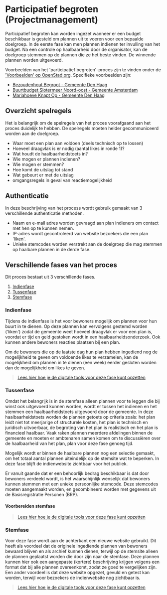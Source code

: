 # Participatief begroten (Projectmanagement)

Participatief begroten kan worden ingezet wanneer er een budget beschikbaar is gesteld om plannen uit te voeren voor een bepaalde doelgroep. In de eerste fase kan men plannen indienen ter invulling van het budget. Na een controle op haalbaarheid door de organisator, kan de doelgroep stemmen op de plannen die ze het beste vinden. De winnende plannen worden uitgevoerd. 

Voorbeelden van het 'participatief begroten'-proces zijn te vinden onder de ['Voorbeelden' op OpenStad.org](https://openstad.org/voorbeelden). Specifieke voorbeelden zijn:
- [Bezoudenhout Begroot - Gemeente Den Haag](https://openstad.org/voorbeelden/bezuidenhout-begroot)
- [Buurtbudget Slotermeer Noord-oost - Gemeente Amsterdam](https://openstad.org/voorbeelden/buurtbudget-slotermeer-noord-oost)
- [Mariahoeve Knapt Op - Gemeente Den Haag](https://openstad.org/voorbeelden/mariahoeve-knapt-op)

## Overzicht spelregels
Het is belangrijk om de spelregels van het proces voorafgaand aan het proces duidelijk te hebben. De spelregels moeten helder gecommuniceerd worden aan de doelgroep. 
- Waar moet een plan aan voldoen (deels technisch op te lossen)
- Hoeveel draagvlak is er nodig (aantal likes in ronde 1)?
- Wat houdt de haalbaarheidstoets in?
- Wie mogen er plannen indienen?
- Wie mogen er stemmen?
- Hoe komt de uitslag tot stand
- Wat gebeurt er met de uitslag
- omgangsregels in geval van reactiemogelijkheid

## Authenticatie 
In deze beschrijving  van het process wordt gebruik gemaakt van 3 verschillende authenticatie methoden.

- Naam en e-mail adres worden gevraagd aan plan indieners om contact met hen op te kunnen nemen. 
- IP-adres wordt gecontroleerd van website bezoekers die een plan 'liken'. 
- Unieke stemcodes worden verstrekt aan de doelgroep die mag stemmen op haalbare plannen in de derde fase.

## Verschillende fases van het proces

Dit proces bestaat uit 3 verschillende fases.

1. [Indienfase](#indienfase)
2. [Tussenfase](#tussenfase)
3. [Stemfase](#stemfase)

### Indienfase
Tijdens de indienfase is het voor bewoners mogelijk om plannen voor hun buurt in te dienen. Op deze plannen kan vervolgens gestemd worden ('liken') zodat de gemeente weet hoeveel draagvlak er voor een plan is, voordat er tijd en geld gestoken wordt in een haalbaarheidsonderzoek. Ook kunnen andere bewoners reacties plaatsen bij een plan.

Om de bewoners die op de laatste dag hun plan hebben ingediend nog de mogelijkheid te geven om voldoende likes te verzamelen, kan de mogelijkheid om plannen in te dienen (een week) eerder gesloten worden dan de mogelijkheid om likes te geven.

> [Lees hier hoe je de digitale tools voor deze fase kunt opzetten](/manual/processes/participatory-budgeting.md#indienfase)

### Tussenfase
Omdat het belangrijk is in de stemfase alleen plannen voor te leggen die bij winst ook uitgevoerd kunnen worden, wordt er tussen het indienen en het stemmen een haalbaarheidstoets uitgevoerd door de gemeente. In deze haalbaarheidstoets worden de plannen getoets op criteria zoals: het plan leidt niet tot meerjarige of structurele kosten, het plan is technisch en juridisch uitvoerbaar, de begroting van het plan is realistisch en het plan is financieel haalbaar. Vaak raken plannen meerdere afdelingen binnen de gemeente en moeten er ambtenaren samen komen om te discussiëren over de haalbaarheid van het plan, plan voor deze fase genoeg tijd. 

Mogelijk wordt er binnen de haalbare plannen nog een selectie gemaakt, om het totaal aantal plannen uiteindelijk op de stemsite wat te beperken. In deze fase blijft de indienwebsite zichtbaar voor het publiek.

Er vanuit gaande dat er een behoorlijk bedrag beschikbaar is dat door bewoners verdeeld wordt, is het waarschijnlijk wenselijk dat bewoners kunnen stemmen met een unieke persoonlijke stemcode. Deze stemcodes moeten aangemaakt worden, en gecombineerd worden met gegevens uit de Basisregistratie Personen (BRP).

#### Voorbereiden stemfase

> [Lees hier hoe je de digitale tools voor deze fase kunt opzetten](/manual/processes/participatory-budgeting.md#tussenfase)

### Stemfase
Voor deze fase wordt aan de achterkant een nieuwe website gebruikt. Dit heeft als voordeel dat de originele ingediende plannen van bewoners bewaard blijven en als archief kunnen dienen, terwijl op de stemsite alleen de plannen geplaatst worden die door zijn naar de stemfase. Deze plannen kunnen hier ook een aangepaste (kortere) beschrijving krijgen volgens een format dat bij alle plannen overeenkomt, zodat ze goed te vergelijken zijn. Een ander voordeel is dat deze website opgezet, gevuld en getest kan worden, terwijl voor bezoekers de indienwebsite nog zichtbaar is.

> [Lees hier hoe je de digitale tools voor deze fase kunt opzetten](/manual/processes/participatory-budgeting.md#stemfase)
